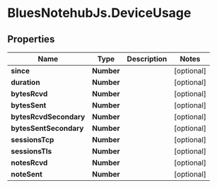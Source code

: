 # BluesNotehubJs.DeviceUsage

## Properties

Name | Type | Description | Notes
------------ | ------------- | ------------- | -------------
**since** | **Number** |  | [optional] 
**duration** | **Number** |  | [optional] 
**bytesRcvd** | **Number** |  | [optional] 
**bytesSent** | **Number** |  | [optional] 
**bytesRcvdSecondary** | **Number** |  | [optional] 
**bytesSentSecondary** | **Number** |  | [optional] 
**sessionsTcp** | **Number** |  | [optional] 
**sessionsTls** | **Number** |  | [optional] 
**notesRcvd** | **Number** |  | [optional] 
**noteSent** | **Number** |  | [optional] 


